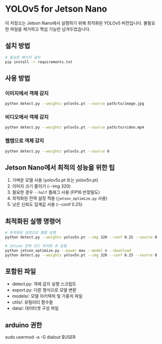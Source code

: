 # YOLOv5 for Jetson Nano

이 저장소는 Jetson Nano에서 실행하기 위해 최적화된 YOLOv5 버전입니다. 불필요한 파일을 제거하고 핵심 기능만 남겨두었습니다.

## 설치 방법

```bash
# 필요한 패키지 설치
pip install -r requirements.txt
```

## 사용 방법

### 이미지에서 객체 감지

```bash
python detect.py --weights yolov5s.pt --source path/to/image.jpg
```

### 비디오에서 객체 감지

```bash
python detect.py --weights yolov5s.pt --source path/to/video.mp4
```

### 웹캠으로 객체 감지

```bash
python detect.py --weights yolov5s.pt --source 0
```

## Jetson Nano에서 최적의 성능을 위한 팁

1. 가벼운 모델 사용 (yolov5s.pt 또는 yolov5n.pt)
2. 이미지 크기 줄이기 (--img 320)
3. 필요한 경우 `--half` 플래그 사용 (FP16 반정밀도)
4. 최적화된 전력 설정 적용 (`jetson_optimize.py` 사용)
5. 낮은 신뢰도 임계값 사용 (--conf 0.25)

## 최적화된 실행 명령어

```bash
# 최적화된 설정으로 웹캠 실행
python detect.py --weights yolov5n.pt --img 320 --conf 0.25 --source 0 --half

# Jetson 전력 모드 최적화 후 실행
python jetson_optimize.py --power max --model n --download
python detect.py --weights yolov5n.pt --img 320 --conf 0.25 --source 0 --half
```

## 포함된 파일

-   detect.py: 객체 감지 실행 스크립트
-   export.py: 다른 형식으로 모델 변환
-   models/: 모델 아키텍처 및 가중치 파일
-   utils/: 유틸리티 함수들
-   data/: 데이터셋 구성 파일

## arduino 권한
sudo usermod -a -G dialout $USER
